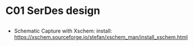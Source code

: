 # C01 SerDes design

##
 - Schematic Capture with Xschem:
	install: https://xschem.sourceforge.io/stefan/xschem_man/install_xschem.html 
